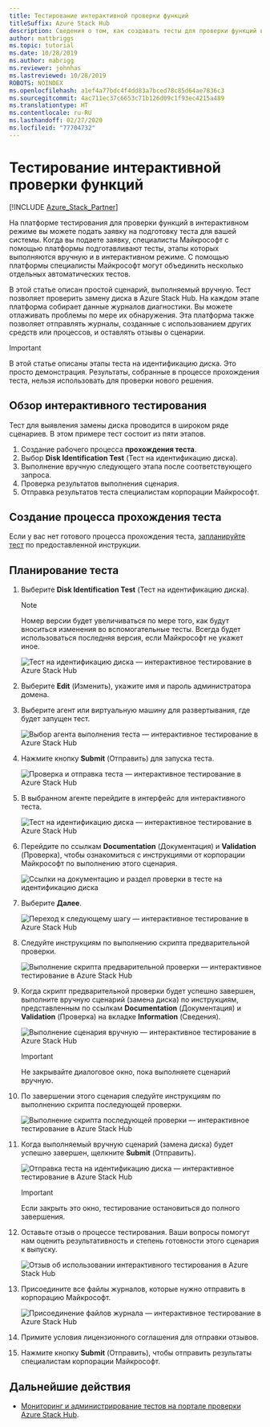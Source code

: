 ```yaml
---
title: Тестирование интерактивной проверки функций
titleSuffix: Azure Stack Hub
description: Сведения о том, как создавать тесты для проверки функций в интерактивном режиме с помощью службы "Проверка как услуга" для Azure Stack Hub.
author: mattbriggs
ms.topic: tutorial
ms.date: 10/28/2019
ms.author: mabrigg
ms.reviewer: johnhas
ms.lastreviewed: 10/28/2019
ROBOTS: NOINDEX
ms.openlocfilehash: a1ef4a77bdc4f4dd83a7bced78c85d64ae7836c3
ms.sourcegitcommit: 4ac711ec37c6653c71b126d09c1f93ec4215a489
ms.translationtype: HT
ms.contentlocale: ru-RU
ms.lasthandoff: 02/27/2020
ms.locfileid: "77704732"
---
```

# <a name="interactive-feature-verification-testing"></a>Тестирование интерактивной проверки функций  

[!INCLUDE [Azure_Stack_Partner](./includes/azure-stack-partner-appliesto.md)]

На платформе тестирования для проверки функций в интерактивном режиме вы можете подать заявку на подготовку теста для вашей системы. Когда вы подаете заявку, специалисты Майкрософт с помощью платформы подготавливают тесты, этапы которых выполняются вручную и в интерактивном режиме. С помощью платформы специалисты Майкрософт могут объединить несколько отдельных автоматических тестов.

В этой статье описан простой сценарий, выполняемый вручную. Тест позволяет проверить замену диска в Azure Stack Hub. На каждом этапе платформа собирает данные журналов диагностики. Вы можете отлаживать проблемы по мере их обнаружения. Эта платформа также позволяет отправлять журналы, созданные с использованием других средств или процессов, и оставлять отзывы о сценарии.

> [!Important]  
> В этой статье описаны этапы теста на идентификацию диска. Это просто демонстрация. Результаты, собранные в процессе прохождения теста, нельзя использовать для проверки нового решения.

## <a name="overview-of-interactive-testing"></a>Обзор интерактивного тестирования

Тест для выявления замены диска проводится в широком ряде сценариев. В этом примере тест состоит из пяти этапов.

1. Создание рабочего процесса **прохождения теста**.
2. Выбор **Disk Identification Test** (Тест на идентификацию диска).
3. Выполнение вручную следующего этапа после соответствующего запроса.
4. Проверка результатов выполнения сценария.
5. Отправка результатов теста специалистам корпорации Майкрософт.

## <a name="create-a-new-test-pass"></a>Создание процесса прохождения теста

Если у вас нет готового процесса прохождения теста, [запланируйте тест](azure-stack-vaas-schedule-test-pass.md) по предоставленной инструкции.

## <a name="schedule-the-test"></a>Планирование теста

1. Выберите **Disk Identification Test** (Тест на идентификацию диска).

    > [!Note]  
    > Номер версии будет увеличиваться по мере того, как будут вноситься изменения во вспомогательные тесты. Всегда будет использоваться последняя версия, если Майкрософт не укажет иное.

    ![Тест на идентификацию диска — интерактивное тестирование в Azure Stack Hub](media/azure-stack-vaas-interactive-feature-verification/image4.png)

2. Выберите **Edit** (Изменить), укажите имя и пароль администратора домена.

3. Выберите агент или виртуальную машину для развертывания, где будет запущен тест.

    ![Выбор агента выполнения теста — интерактивное тестирование в Azure Stack Hub](media/azure-stack-vaas-interactive-feature-verification/image5.png)

4. Нажмите кнопку **Submit** (Отправить) для запуска теста.

    ![Проверка и отправка теста — интерактивное тестирование в Azure Stack Hub](media/azure-stack-vaas-interactive-feature-verification/image6.png)

5. В выбранном агенте перейдите в интерфейс для интерактивного теста.

    ![Тест на идентификацию диска — интерактивное тестирование в Azure Stack Hub](media/azure-stack-vaas-interactive-feature-verification/image8.png)

6. Перейдите по ссылкам **Documentation** (Документация) и **Validation** (Проверка), чтобы ознакомиться с инструкциями от корпорации Майкрософт по выполнению этого сценария.

    ![Ссылки на документацию и раздел проверки в тесте на идентификацию диска](media/azure-stack-vaas-interactive-feature-verification/image9.png)

7. Выберите **Далее**.

    ![Переход к следующему шагу — интерактивное тестирование в Azure Stack Hub](media/azure-stack-vaas-interactive-feature-verification/image10.png)

8. Следуйте инструкциям по выполнению скрипта предварительной проверки.

    ![Выполнение скрипта предварительной проверки — интерактивное тестирование в Azure Stack Hub](media/azure-stack-vaas-interactive-feature-verification/image11.png)

9. Когда скрипт предварительной проверки будет успешно завершен, выполните вручную сценарий (замена диска) по инструкциям, представленным по ссылкам **Documentation** (Документация) и **Validation** (Проверка) на вкладке **Information** (Сведения).

    ![Выполнение сценария вручную — интерактивное тестирование в Azure Stack Hub](media/azure-stack-vaas-interactive-feature-verification/image12.png)

    > [!Important]  
    > Не закрывайте диалоговое окно, пока выполняете сценарий вручную.

10. По завершении этого сценария следуйте инструкциям по выполнению скрипта последующей проверки.

    ![Выполнение скрипта последующей проверки — интерактивное тестирование в Azure Stack Hub](media/azure-stack-vaas-interactive-feature-verification/image13.png)

11. Когда выполняемый вручную сценарий (замена диска) будет успешно завершен, щелкните **Submit** (Отправить).

    ![Отправка теста на идентификацию диска — интерактивное тестирование в Azure Stack Hub](media/azure-stack-vaas-interactive-feature-verification/image14.png)

    > [!Important]  
    > Если закрыть это окно, тестирование остановиться до полного завершения.

12. Оставьте отзыв о процессе тестирования. Ваши вопросы помогут нам оценить результативность и степень готовности этого сценария к выпуску.

    ![Отзыв об использовании интерактивного тестирования в Azure Stack Hub](media/azure-stack-vaas-interactive-feature-verification/image15.png)

13. Присоедините все файлы журналов, которые нужно отправить в корпорацию Майкрософт.

    ![Присоединение файлов журнала — интерактивное тестирование в Azure Stack Hub](media/azure-stack-vaas-interactive-feature-verification/image16.png)

14. Примите условия лицензионного соглашения для отправки отзывов.

15. Нажмите кнопку **Submit** (Отправить), чтобы отправить результаты специалистам корпорации Майкрософт.

## <a name="next-steps"></a>Дальнейшие действия

- [Мониторинг и администрирование тестов на портале проверки Azure Stack Hub](azure-stack-vaas-monitor-test.md).
